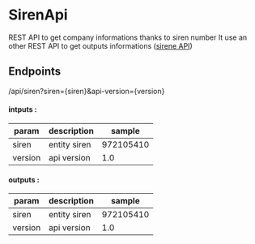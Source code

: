 # SirenApi
REST API to get company informations thanks to siren number
It use an other REST API to get outputs informations ([sirene API](https://api.gouv.fr/les-api/sirene_v3))

## Endpoints
/api/siren?siren={siren}&api-version={version}

#### intputs :
| param | description | sample |
| ----- | ----------- | ------ |
| siren | entity siren | 972105410 |
| version | api version | 1.0 |

#### outputs :
| param | description | sample |
| ----- | ----------- | ------ |
| siren | entity siren | 972105410 |
| version | api version | 1.0 |
